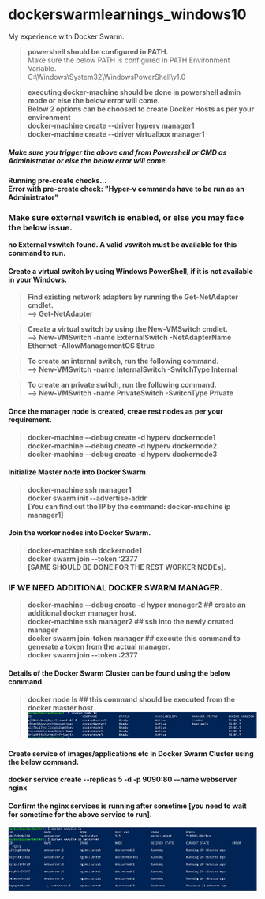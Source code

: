 # dockerswarmlearnings_windows10
My experience with Docker Swarm.

> <b>powershell should be configured in PATH.</b>  
Make sure the below PATH is configured in PATH Environment Variable.  
C:\Windows\System32\WindowsPowerShell\v1.0

> <b>executing docker-machine should be done in powershell admin mode or else the below error will come.  
 Below 2 options can be choosed to create Docker Hosts as per your environment<b>  
> docker-machine create --driver hyperv manager1  
> docker-machine create --driver virtualbox manager1

##### Make sure you trigger the above cmd from Powershell or CMD as Administrator or else the below error will come.  
Running pre-create checks...  
<b>Error with pre-create check: "Hyper-v commands have to be run as an Administrator"</b>

### Make sure external vswitch is enabled, or else you may face the below issue.  
no External vswitch found. A valid vswitch must be available for this command to run.

#### Create a virtual switch by using Windows PowerShell, if it is not available in your Windows.

> <b>Find existing network adapters by running the Get-NetAdapter cmdlet.</b>  
--> Get-NetAdapter

> <b>Create a virtual switch by using the New-VMSwitch cmdlet.</b>  
--> New-VMSwitch -name ExternalSwitch  -NetAdapterName Ethernet -AllowManagementOS $true

> <b>To create an internal switch, run the following command.</b>  
--> New-VMSwitch -name InternalSwitch -SwitchType Internal

> <b>To create an private switch, run the following command.</b>  
--> New-VMSwitch -name PrivateSwitch -SwitchType Private

#### Once the manager node is created, creae rest nodes as per your requirement.
> docker-machine --debug create -d hyperv dockernode1  
docker-machine --debug create -d hyperv dockernode2  
docker-machine --debug create -d hyperv dockernode3

#### Initialize Master node into Docker Swarm.
> docker-machine ssh manager1  
docker swarm init --advertise-addr <Manager1 IP>  
<b>[You can find out the IP by the command: docker-machine ip manager1]</b>
 
#### Join the worker nodes into Docker Swarm.
> docker-machine ssh dockernode1  
<b>docker swarm join --token <SWARM TOKEN ID GENERATED AFTER DOCKER SWARM MANAGER INITIALIZED> <MANAGER NODE IP>:2377</b>  
[SAME SHOULD BE DONE FOR THE REST WORKER NODEs].
 
### IF WE NEED ADDITIONAL DOCKER SWARM MANAGER.
> docker-machine --debug create -d hyper manager2  ## create an additional docker manager host.  
docker-machine ssh manager2  ## ssh into the newly created manager  
docker swarm join-token manager   ## execute this command to generate a token from the actual manager.  
docker swarm join --token <SWARM TOKEN ID GENERATED> <MANAGER IP>:2377
 
#### Details of the Docker Swarm Cluster can be found using the below command.
> docker node ls  ## this command should be executed from the docker master host.
![alt text](https://github.com/sanjibbehera/DockerSwarm_Learnings_Windows10/blob/master/swarm-cluster-info.JPG)


#### Create service of images/applications etc in Docker Swarm Cluster using the below command.
docker service create --replicas 5 -d -p 9090:80 --name webserver nginx

#### Confirm the nginx services is running after sometime [you need to wait for sometime for the above service to run].
![alt text](https://github.com/sanjibbehera/DockerSwarm_Learnings_Windows10/blob/master/docker-swarm-service.JPG)
